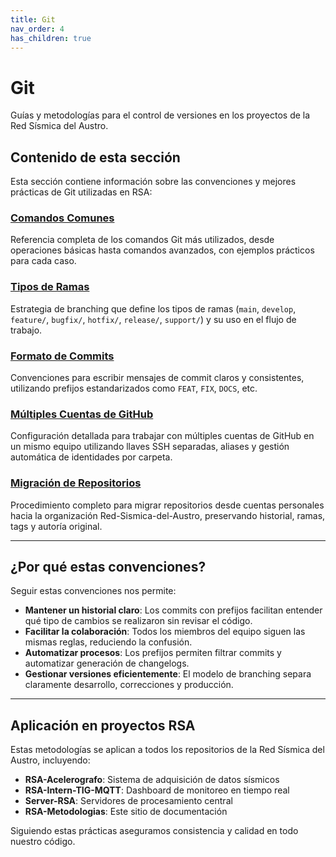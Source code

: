 ```yaml
---
title: Git
nav_order: 4
has_children: true
---
```


# Git

Guías y metodologías para el control de versiones en los proyectos de la Red Sísmica del Austro.

## Contenido de esta sección

Esta sección contiene información sobre las convenciones y mejores prácticas de Git utilizadas en RSA:

### [Comandos Comunes](comandos-comunes.md)
Referencia completa de los comandos Git más utilizados, desde operaciones básicas hasta comandos avanzados, con ejemplos prácticos para cada caso.

### [Tipos de Ramas](tipos-ramas.md)
Estrategia de branching que define los tipos de ramas (`main`, `develop`, `feature/`, `bugfix/`, `hotfix/`, `release/`, `support/`) y su uso en el flujo de trabajo.

### [Formato de Commits](formato-commits.md)
Convenciones para escribir mensajes de commit claros y consistentes, utilizando prefijos estandarizados como `FEAT`, `FIX`, `DOCS`, etc.

### [Múltiples Cuentas de GitHub](multiples-cuentas-github.md)
Configuración detallada para trabajar con múltiples cuentas de GitHub en un mismo equipo utilizando llaves SSH separadas, aliases y gestión automática de identidades por carpeta.

### [Migración de Repositorios](migracion-repositorios.md)
Procedimiento completo para migrar repositorios desde cuentas personales hacia la organización Red-Sismica-del-Austro, preservando historial, ramas, tags y autoría original.


---

## ¿Por qué estas convenciones?

Seguir estas convenciones nos permite:

- **Mantener un historial claro**: Los commits con prefijos facilitan entender qué tipo de cambios se realizaron sin revisar el código.
- **Facilitar la colaboración**: Todos los miembros del equipo siguen las mismas reglas, reduciendo la confusión.
- **Automatizar procesos**: Los prefijos permiten filtrar commits y automatizar generación de changelogs.
- **Gestionar versiones eficientemente**: El modelo de branching separa claramente desarrollo, correcciones y producción.

---

## Aplicación en proyectos RSA

Estas metodologías se aplican a todos los repositorios de la Red Sísmica del Austro, incluyendo:

- **RSA-Acelerografo**: Sistema de adquisición de datos sísmicos
- **RSA-Intern-TIG-MQTT**: Dashboard de monitoreo en tiempo real
- **Server-RSA**: Servidores de procesamiento central
- **RSA-Metodologias**: Este sitio de documentación

Siguiendo estas prácticas aseguramos consistencia y calidad en todo nuestro código.